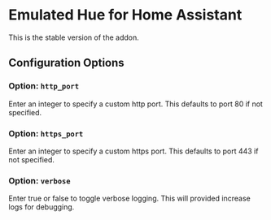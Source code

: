 # Emulated Hue for Home Assistant

This is the stable version of the addon. 

## Configuration Options

### Option: `http_port`

Enter an integer to specify a custom http port. This defaults to port 80 if not specified. 

### Option: `https_port`

Enter an integer to specify a custom https port. This defaults to port 443 if not specified.

### Option: `verbose`

Enter true or false to toggle verbose logging. This will provided increase logs for debugging.
